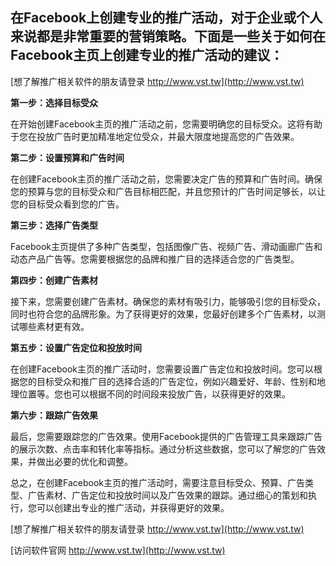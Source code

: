 ## **在Facebook上创建专业的推广活动，对于企业或个人来说都是非常重要的营销策略。下面是一些关于如何在Facebook主页上创建专业的推广活动的建议：**

[想了解推广相关软件的朋友请登录 http://www.vst.tw](http://www.vst.tw)

**第一步：选择目标受众**

在开始创建Facebook主页的推广活动之前，您需要明确您的目标受众。这将有助于您在投放广告时更加精准地定位受众，并最大限度地提高您的广告效果。

**第二步：设置预算和广告时间**

在创建Facebook主页的推广活动之前，您需要决定广告的预算和广告时间。确保您的预算与您的目标受众和广告目标相匹配，并且您预计的广告时间足够长，以让您的目标受众看到您的广告。

**第三步：选择广告类型**

Facebook主页提供了多种广告类型，包括图像广告、视频广告、滑动画廊广告和动态产品广告等。您需要根据您的品牌和推广目的选择适合您的广告类型。

**第四步：创建广告素材**

接下来，您需要创建广告素材。确保您的素材有吸引力，能够吸引您的目标受众，同时也符合您的品牌形象。为了获得更好的效果，您最好创建多个广告素材，以测试哪些素材更有效。

**第五步：设置广告定位和投放时间**

在创建Facebook主页的推广活动时，您需要设置广告定位和投放时间。您可以根据您的目标受众和推广目的选择合适的广告定位，例如兴趣爱好、年龄、性别和地理位置等。您也可以根据不同的时间段来投放广告，以获得更好的效果。

**第六步：跟踪广告效果**

最后，您需要跟踪您的广告效果。使用Facebook提供的广告管理工具来跟踪广告的展示次数、点击率和转化率等指标。通过分析这些数据，您可以了解您的广告效果，并做出必要的优化和调整。

总之，在创建Facebook主页的推广活动时，需要注意目标受众、预算、广告类型、广告素材、广告定位和投放时间以及广告效果的跟踪。通过细心的策划和执行，您可以创建出专业的推广活动，并获得更好的效果。

[想了解推广相关软件的朋友请登录 http://www.vst.tw](http://www.vst.tw)


[访问软件官网 http://www.vst.tw](http://www.vst.tw)
